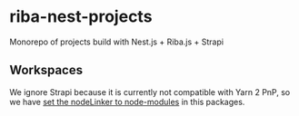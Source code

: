 # riba-nest-projects

Monorepo of projects build with Nest.js + Riba.js + Strapi

## Workspaces

We ignore Strapi because it is currently not compatible with Yarn 2 PnP, so we have [set the nodeLinker to node-modules](https://yarnpkg.com/configuration/yarnrc#nodeLinker) in this packages.
